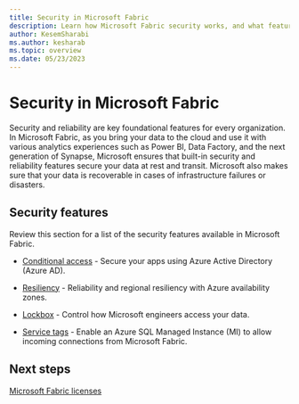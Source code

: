 ```yaml
---
title: Security in Microsoft Fabric
description: Learn how Microsoft Fabric security works, and what features are available.
author: KesemSharabi
ms.author: kesharab
ms.topic: overview
ms.date: 05/23/2023
---
```


# Security in Microsoft Fabric

Security and reliability are key foundational features for every organization. In Microsoft Fabric, as you bring your data to the cloud and use it with various analytics experiences such as Power BI, Data Factory, and the next generation of Synapse,  Microsoft ensures that built-in security and reliability features secure your data at rest and transit. Microsoft also makes sure that your data is recoverable in cases of infrastructure failures or disasters.

## Security features

Review this section for a list of the security features available in Microsoft Fabric.

* [Conditional access](security-conditional-access.md) - Secure your apps using Azure Active Directory (Azure AD).

* [Resiliency](az-resiliency.md) - Reliability and regional resiliency with Azure availability zones.

* [Lockbox](security-lockbox.md) - Control how Microsoft engineers access your data.

* [Service tags](security-service-tags.md) - Enable an Azure SQL Managed Instance (MI) to allow incoming connections from Microsoft Fabric.

## Next steps

[Microsoft Fabric licenses](../enterprise/licenses.md)
